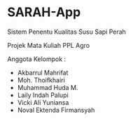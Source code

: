 # SARAH-App
Sistem Penentu Kualitas Susu Sapi Perah

Projek Mata Kuliah PPL Agro

Anggota Kelompok :
- Akbarrul Mahrifat
- Moh. Thoifkhairi
- Muhammad Huda M.
- Laily Indah Palupi
- Vicki Ali Yuniansa
- Noval Ektenda Firmansyah
